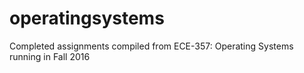 # operatingsystems
Completed assignments compiled from ECE-357: Operating Systems running in Fall 2016

